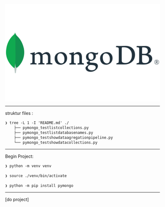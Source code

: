 
<p align="center">
    <img src="./MongoDB_logo.png" alt="MongoDB_logo" style="display: block; margin: 0 auto;">
</p>

---

struktur files :

    ❯ tree -L 1 -I 'README.md' ./
        ├── pymongo_testlistcollections.py
        ├── pymongo_testlistdatabasenames.py
        ├── pymongo_testshowdataagregationpipeline.py
        └── pymongo_testshowdatacollections.py

---

Begin Project:

    ❯ python -m venv venv

    ❯ source ./venv/bin/activate

    ❯ python -m pip install pymongo

---

[do project]